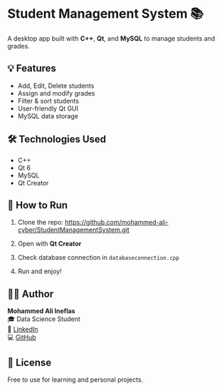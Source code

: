 # Student Management System 📚

A desktop app built with **C++**, **Qt**, and **MySQL** to manage students and grades.

## 💡 Features

- Add, Edit, Delete students
- Assign and modify grades
- Filter & sort students
- User-friendly Qt GUI
- MySQL data storage

## 🛠️ Technologies Used

- C++
- Qt 6
- MySQL
- Qt Creator

## 🚀 How to Run

1. Clone the repo:
 https://github.com/mohammed-ali-cyber/StudentManagementSystem.git

2. Open with **Qt Creator**

3. Check database connection in `databaseconnection.cpp`

4. Run and enjoy!

## 👨‍💻 Author

**Mohammed Ali Ineflas**  
🎓 Data Science Student  
🔗 [LinkedIn](https://www.linkedin.com/in/mohammed-ali-ineflas)  
💻 [GitHub](https://github.com/mohammed-ali-cyber)

## 📄 License

Free to use for learning and personal projects.
